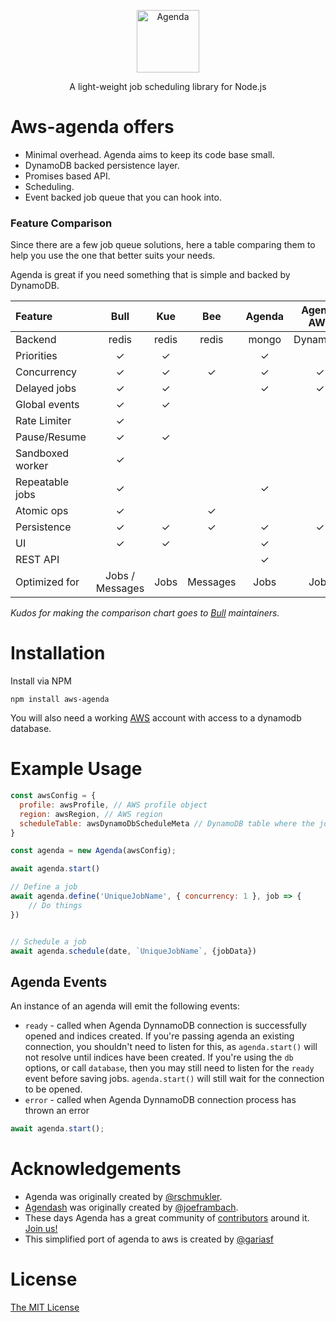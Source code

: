 <p align="center">
  <img src="https://cdn.rawgit.com/agenda/agenda/master/agenda.svg" alt="Agenda" width="100" height="100">
</p>
<p align="center">
  A light-weight job scheduling library for Node.js
</p>
<p align="center">

</p>

# Aws-agenda offers

- Minimal overhead. Agenda aims to keep its code base small.
- DynamoDB backed persistence layer.
- Promises based API.
- Scheduling.
- Event backed job queue that you can hook into.

### Feature Comparison

Since there are a few job queue solutions, here a table comparing them to help you use the one that
better suits your needs.

Agenda is great if you need something that is simple and backed by DynamoDB.

| Feature         | Bull          | Kue   | Bee | Agenda | Agenda AWS |
| :-------------  |:-------------:|:-----:|:---:|:------:|:----------:|
| Backend         | redis         | redis |redis| mongo  | DynamoDB   |
| Priorities      | ✓             |  ✓    |     |   ✓    |           |
| Concurrency     | ✓             |  ✓    |  ✓  |   ✓    |   ✓       |
| Delayed jobs    | ✓             |  ✓    |     |   ✓    |   ✓       |
| Global events   | ✓             |  ✓    |     |        |           |
| Rate Limiter    | ✓             |       |     |        |            |
| Pause/Resume    | ✓             |  ✓    |     |        |           |
| Sandboxed worker| ✓             |       |     |        |            |
| Repeatable jobs | ✓             |       |     |   ✓    |           |
| Atomic ops      | ✓             |       |  ✓  |        |           |
| Persistence     | ✓             |   ✓   |  ✓  |   ✓    |   ✓      |
| UI              | ✓             |   ✓   |     |   ✓    |           |
| REST API        |               |       |     |   ✓    |            |
| Optimized for   | Jobs / Messages | Jobs | Messages | Jobs | Jobs |

_Kudos for making the comparison chart goes to [Bull](https://www.npmjs.com/package/bull#feature-comparison) maintainers._

# Installation

Install via NPM

    npm install aws-agenda

You will also need a working [AWS](https://aws.amazon.com/) account with access to a dynamodb database.


# Example Usage

```js
const awsConfig = {
  profile: awsProfile, // AWS profile object
  region: awsRegion, // AWS region
  scheduleTable: awsDynamoDbScheduleMeta // DynamoDB table where the jobs will be stored
}

const agenda = new Agenda(awsConfig);

await agenda.start()

// Define a job
await agenda.define('UniqueJobName', { concurrency: 1 }, job => {
    // Do things
})


// Schedule a job
await agenda.schedule(date, `UniqueJobName`, {jobData})
```

## Agenda Events

An instance of an agenda will emit the following events:

- `ready` - called when Agenda DynnamoDB connection is successfully opened and indices created.
        If you're passing agenda an existing connection, you shouldn't need to listen for this, as `agenda.start()` will not resolve until indices have been created.
        If you're using the `db` options, or call `database`, then you may still need to listen for the `ready` event before saving jobs. `agenda.start()` will still wait for the connection to be opened.
- `error` - called when Agenda DynnamoDB connection process has thrown an error

```js
await agenda.start();
```

# Acknowledgements
- Agenda was originally created by [@rschmukler](https://github.com/rschmukler).
- [Agendash](https://github.com/agenda/agendash) was originally created by [@joeframbach](https://github.com/joeframbach).
- These days Agenda has a great community of [contributors](https://github.com/agenda/agenda/graphs/contributors) around it. [Join us!](https://github.com/agenda/agenda/wiki)
- This simplified port of agenda to aws is created by [@gariasf](https://github.com/gariasf)

# License
[The MIT License](LICENSE.md)
